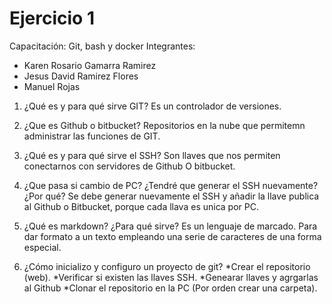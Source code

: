 # Ejercicio 1
Capacitación: Git, bash y docker
Integrantes:
- Karen Rosario Gamarra Ramirez
- Jesus David Ramirez Flores
- Manuel Rojas

1. ¿Qué es y para qué sirve GIT?
	Es un controlador de versiones. 
	
2. ¿Que es Github o bitbucket?
	Repositorios en la nube que permitemn administrar las funciones de GIT.
	
3. ¿Qué es y para qué sirve el SSH?
	Son llaves que nos permiten conectarnos con servidores de Github O bitbucket.
	
4. ¿Que pasa si cambio de PC? ¿Tendré que generar el SSH nuevamente?¿Por qué?
	Se debe generar nuevamente el SSH y añadir la llave publica al Github o Bitbucket, porque cada llava es unica por PC.
	
5. ¿Qué es markdown? ¿Para qué sirve?
   Es un lenguaje de marcado. Para dar formato a un texto empleando una serie de caracteres de una forma especial.

6. ¿Cómo inicializo y configuro un proyecto de git?
	*Crear el repositorio (web).
	*Verificar si existen las llaves SSH.
	*Genearar llaves y agrgarlas al Github
	*Clonar el repositorio en la PC (Por orden crear una carpeta).
	
	
	
	